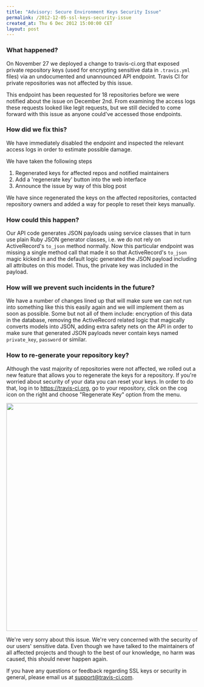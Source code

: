 ```yaml
---
title: "Advisory: Secure Environment Keys Security Issue"
permalink: /2012-12-05-ssl-keys-security-issue
created_at: Thu 6 Dec 2012 15:00:00 CET
layout: post
---
```


### What happened?

On November 27 we deployed a change to travis-ci.org that exposed private
repository keys (used for encrypting sensitive data in `.travis.yml` files) via
an undocumented and unannounced API endpoint. Travis CI for private repositories
was not affected by this issue.

This endpoint has been requested for 18 repositories before we were notified
about the issue on December 2nd. From examining the access logs these requests
looked like legit requests, but we still decided to come forward with this issue
as anyone could've accessed those endpoints.

### How did we fix this?

We have immediately disabled the endpoint and inspected the relevant access logs in
order to estimate possible damage.

We have taken the following steps

1. Regenerated keys for affected repos and notified maintainers
2. Add a 'regenerate key' button into the web interface
3. Announce the issue by way of this blog post

We have since regenerated the keys on the affected repositories, contacted repository
owners and added a way for people to reset their keys manually.

### How could this happen?

Our API code generates JSON payloads using service classes that in turn use
plain Ruby JSON generator classes, i.e. we do not rely on ActiveRecord's `to_json`
method normally. Now this particular endpoint was missing a single method
call that made it so that ActiveRecord's `to_json` magic kicked in and
the default logic generated the JSON payload including all attributes on
this model. Thus, the private key was included in the payload.

### How will we prevent such incidents in the future?

We have a number of changes lined up that will make sure we can not run into
something like this this easily again and we will implement them as soon as
possible. Some but not all of them include: encryption of this data in the database,
removing the ActiveRecord related logic that magically converts models into
JSON, adding extra safety nets on the API in order to make sure that generated
JSON payloads never contain keys named `private_key`, `password` or similar.

### How to re-generate your repository key?

Although the vast majority of repositories were not affected, we rolled out a new
feature that allows you to regenerate the keys for a repository. If you're worried
about security of your data you can reset your keys. In order to do that,
log in to <https://travis-ci.org>, go to your repository, click on the cog icon
on the right and choose "Regenerate Key" option from the menu.

<img src="http://s3itch.svenfuchs.com/regenerate-keys-20121206-035554.jpg" width="600" />

We're very sorry about this issue. We're very concerned with the security
of our users' sensitive data. Even though we have talked to the maintainers of
all affected projects and though to the best of our knowledge, no harm was
caused, this should never happen again.

If you have any questions or feedback regarding SSL keys or security in general,
please email us at <support@travis-ci.com>.

